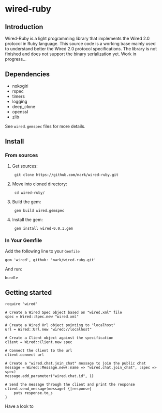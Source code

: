 # wired-ruby

## Introduction

Wired-Ruby is a light programming library that implements the Wired 2.0 protocol in Ruby language. This source code is a working base mainly used to understand better the Wired 2.0 protocol specifications. The library is not finished and does not support the binary serialization yet. Work in progress...

## Dependencies

* nokogiri
* rspec
* timers
* logging
* deep_clone
* openssl
* zlib

See `wired.gemspec` files for more details.

## Install

### From sources

1. Get sources:

		git clone https://github.com/nark/wired-ruby.git
	
2. Move into cloned directory:

		cd wired-ruby/
		
3. Build the gem:

		gem build wired.gemspec
		
4. Install the gem:

		gem install wired-0.0.1.gem

### In Your Gemfile

Add the following line to your `Gemfile`

	gem 'wired', github: 'nark/wired-ruby.git'

And run:

	bundle
		
## Getting started

	require "wired"

	# Create a Wired Spec object based on "wired.xml" file
	spec = Wired::Spec.new "wired.xml"
	
	# Create a Wired Url object pointing to "localhost"
	url = Wired::Url.new "wired://localhost"
	
	# Create a Client object against the specification
	client = Wired::Client.new spec 
	
	# Connect the client to the url
	client.connect url
	
	# Create a "wired.chat.join_chat" message to join the public chat
	message = Wired::Message.new(:name => "wired.chat.join_chat", :spec => spec)
	message.add_parameter("wired.chat.id", 1)
	
	# Send the message through the client and print the response
	client.send_message(message) {|response|
		puts response.to_s
	}	

Have a look to 